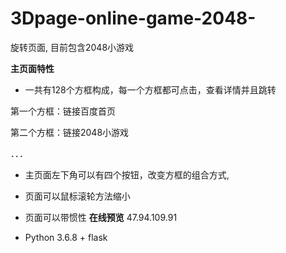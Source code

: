 # 3Dpage-online-game-2048-
旋转页面, 目前包含2048小游戏

**主页面特性**
- 一共有128个方框构成，每一个方框都可点击，查看详情并且跳转

第一个方框：链接百度首页

第二个方框：链接2048小游戏

．．．

- 主页面左下角可以有四个按钮，改变方框的组合方式,
- 页面可以鼠标滚轮方法缩小
- 页面可以带惯性
**在线预览** 47.94.109.91

- Python 3.6.8 + flask

